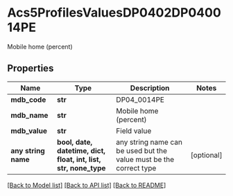 # Acs5ProfilesValuesDP0402DP040014PE

Mobile home (percent)

## Properties
Name | Type | Description | Notes
------------ | ------------- | ------------- | -------------
**mdb_code** | **str** | DP04_0014PE | 
**mdb_name** | **str** | Mobile home (percent) | 
**mdb_value** | **str** | Field value | 
**any string name** | **bool, date, datetime, dict, float, int, list, str, none_type** | any string name can be used but the value must be the correct type | [optional]

[[Back to Model list]](../README.md#documentation-for-models) [[Back to API list]](../README.md#documentation-for-api-endpoints) [[Back to README]](../README.md)


